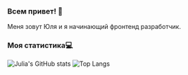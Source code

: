 ### Всем привет! 👋

Меня зовут Юля и я начинающий фронтенд разработчик.



### Моя статистика:computer:
![Julia's GitHub stats](https://github-readme-stats.vercel.app/api?username=jtuvaleva&show_icons=true&hide=issues)
![Top Langs](https://github-readme-stats.vercel.app/api/top-langs/?username=jtuvaleva&exclude_repo=DataGym,spatial-course-binder,Spatial_course&layout=compact)


<!--
**jtuvaleva/jtuvaleva** is a ✨ _special_ ✨ repository because its `README.md` (this file) appears on your GitHub profile.

Here are some ideas to get you started:

- 🔭 I’m currently working on ...
- 🌱 I’m currently learning ...
- 👯 I’m looking to collaborate on ...
- 🤔 I’m looking for help with ...
- 💬 Ask me about ...
- 📫 How to reach me: ...
- 😄 Pronouns: ...
- ⚡ Fun fact: ...
-->
